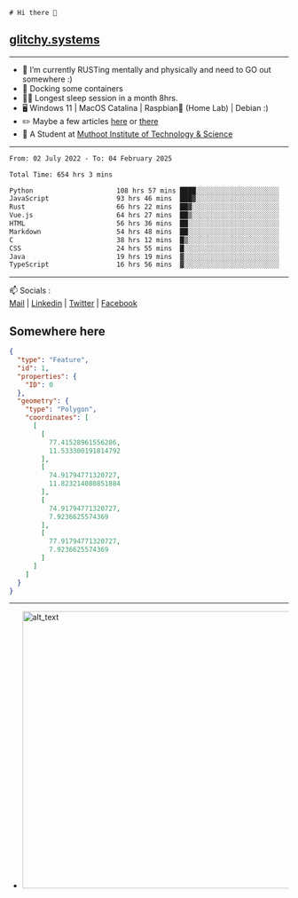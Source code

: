 ```
# Hi there 👋
```
## [glitchy.systems](https://glitchy.systems)
---

- 🌱 I’m currently RUSTing mentally and physically and need to GO out somewhere :)
- 🐋 Docking some containers
- 😶‍🌫️ Longest sleep session in a month 8hrs.
- 🖥️ Windows 11 | MacOS Catalina | Raspbian🥧 (Home Lab) | Debian :)
- ✏️ Maybe a few articles [here](https://medium.com/@advaithnarayanan8) or [there](https://medium.com/@advaithnarayanan8)
- 📑 A Student at [Muthoot Institute of Technology & Science](https://mgmits.ac.in/)



---

<!--START_SECTION:waka-->

```txt
From: 02 July 2022 - To: 04 February 2025

Total Time: 654 hrs 3 mins

Python                     108 hrs 57 mins ████░░░░░░░░░░░░░░░░░░░░░   16.66 %
JavaScript                 93 hrs 46 mins  ███▓░░░░░░░░░░░░░░░░░░░░░   14.34 %
Rust                       66 hrs 22 mins  ██▓░░░░░░░░░░░░░░░░░░░░░░   10.15 %
Vue.js                     64 hrs 27 mins  ██▒░░░░░░░░░░░░░░░░░░░░░░   09.86 %
HTML                       56 hrs 36 mins  ██░░░░░░░░░░░░░░░░░░░░░░░   08.65 %
Markdown                   54 hrs 48 mins  ██░░░░░░░░░░░░░░░░░░░░░░░   08.38 %
C                          38 hrs 12 mins  █▒░░░░░░░░░░░░░░░░░░░░░░░   05.84 %
CSS                        24 hrs 55 mins  █░░░░░░░░░░░░░░░░░░░░░░░░   03.81 %
Java                       19 hrs 19 mins  ▓░░░░░░░░░░░░░░░░░░░░░░░░   02.95 %
TypeScript                 16 hrs 56 mins  ▓░░░░░░░░░░░░░░░░░░░░░░░░   02.59 %
```

<!--END_SECTION:waka-->

---

📫 Socials :<br>
[Mail](mailto:advaith@glitchy.systems) | [Linkedin](https://www.linkedin.com/in/advaith-narayanan-a72152214/) | [Twitter](https://twitter.com/advaithnarayan) | [Facebook](https://screenmessage.com/qinq)

## Somewhere here

```geojson
{
  "type": "Feature",
  "id": 1,
  "properties": {
    "ID": 0
  },
  "geometry": {
    "type": "Polygon",
    "coordinates": [
      [
        [
          77.41528961556286,
          11.533300191814792
        ],
        [
          74.91794771320727,
          11.823214080851884
        ],
        [
          74.91794771320727,
          7.9236625574369
        ],
        [
          77.91794771320727,
          7.9236625574369
        ]
      ]
    ]
  }
}
```


--- 
- [<img alt="alt_text" width="500px" src="https://valid.x86.fr/cache/banner/xv24bv-6.png" />](https://valid.x86.fr/xv24bv)


